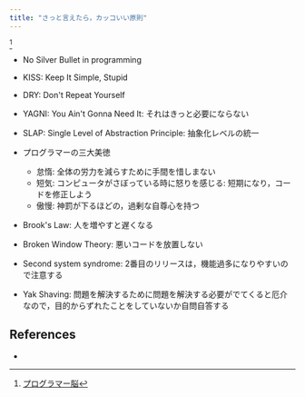 ```yaml
---
title: "さっと言えたら，カッコいい原則"
---
```


[^1]

- No Silver Bullet in programming
- KISS: Keep It Simple, Stupid
- DRY: Don't Repeat Yourself
- YAGNI: You Ain't Gonna Need It: それはきっと必要にならない
- SLAP: Single Level of Abstraction Principle: 抽象化レベルの統一
- プログラマーの三大美徳
  - 怠惰: 全体の労力を減らすために手間を惜しまない
  - 短気: コンピュータがさぼっている時に怒りを感じる: 短期になり，コードを修正しよう
  - 傲慢: 神罰が下るほどの，過剰な自尊心を持つ

- Brook's Law: 人を増やすと遅くなる
- Broken Window Theory: 悪いコードを放置しない
- Second system syndrome: 2番目のリリースは，機能過多になりやすいので注意する
- Yak Shaving: 問題を解決するために問題を解決する必要がでてくると厄介なので，目的からずれたことをしていないか自問自答する

## References

- [^1]: [プログラマー脳](https://www.shuwasystem.co.jp/book/9784798068534.html)
